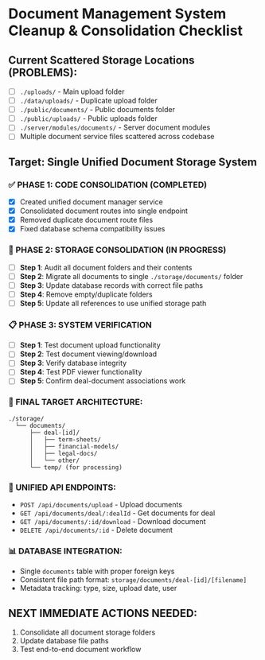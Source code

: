 # Document Management System Cleanup & Consolidation Checklist

## Current Scattered Storage Locations (PROBLEMS):
- [ ] `./uploads/` - Main upload folder
- [ ] `./data/uploads/` - Duplicate upload folder  
- [ ] `./public/documents/` - Public documents folder
- [ ] `./public/uploads/` - Public uploads folder
- [ ] `./server/modules/documents/` - Server document modules
- [ ] Multiple document service files scattered across codebase

## Target: Single Unified Document Storage System

### ✅ PHASE 1: CODE CONSOLIDATION (COMPLETED)
- [x] Created unified document manager service
- [x] Consolidated document routes into single endpoint
- [x] Removed duplicate document route files
- [x] Fixed database schema compatibility issues

### 🔄 PHASE 2: STORAGE CONSOLIDATION (IN PROGRESS)
- [ ] **Step 1**: Audit all document folders and their contents
- [ ] **Step 2**: Migrate all documents to single `./storage/documents/` folder
- [ ] **Step 3**: Update database records with correct file paths
- [ ] **Step 4**: Remove empty/duplicate folders
- [ ] **Step 5**: Update all references to use unified storage path

### 📋 PHASE 3: SYSTEM VERIFICATION
- [ ] **Step 1**: Test document upload functionality
- [ ] **Step 2**: Test document viewing/download
- [ ] **Step 3**: Verify database integrity
- [ ] **Step 4**: Test PDF viewer functionality
- [ ] **Step 5**: Confirm deal-document associations work

### 🎯 FINAL TARGET ARCHITECTURE:
```
./storage/
  └── documents/
      ├── deal-[id]/
      │   ├── term-sheets/
      │   ├── financial-models/
      │   ├── legal-docs/
      │   └── other/
      └── temp/ (for processing)
```

### 🔧 UNIFIED API ENDPOINTS:
- `POST /api/documents/upload` - Upload documents
- `GET /api/documents/deal/:dealId` - Get documents for deal
- `GET /api/documents/:id/download` - Download document
- `DELETE /api/documents/:id` - Delete document

### 📊 DATABASE INTEGRATION:
- Single `documents` table with proper foreign keys
- Consistent file path format: `storage/documents/deal-[id]/[filename]`
- Metadata tracking: type, size, upload date, user

## NEXT IMMEDIATE ACTIONS NEEDED:
1. Consolidate all document storage folders
2. Update database file paths
3. Test end-to-end document workflow